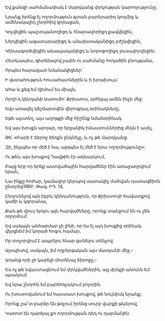 Եվ քանզի սահմանափակ է մարդկանց փրկության կարողությունը,

Նրանք իրենք էլ ողորմություն գտան բարերարիդ կողմից և ամենակալիդ շնորհիվ զորացան,

Կոչվեցին պաշտպանողիցդ և հնարավորիցդ քավվեցին,

Ներվեցին ազատարարիցդ և անախտականիցդ բժշկվեցին,

Կենսագործվեցին անապականիցդ և նորոգողիցդ լուսավորվեցին:

Հետևապես, գիտենալով չափն ու սահմանը հողածին բնությանս,

Որպես հարազատ նմանակիցներ՝

Ի վստահություն հուսահատներին և ի խրախույս՝

Ահա և քեզ եմ դիմում ես միայն,

Որդի՛դ կենդանի Աստուծո՝ Քրիստոս, օրհնյալ ամեն ինչի մեջ:

Եվս առավել կճշմարտվեն վերոգրյալ օրինակները,

Եթե այստեղ, այս աղոթքի մեջ հիշենք նմանօրինակ

Եվ այս խոսքն արդար, որ երջանիկ իմաստուններից մեկն է ասել,

Թե՝ «Բարի է Տիրոջ ձեռքն ընկնելը, և ոչ թե մարդկանց.

Զի, ինչպես որ մեծ է նա, այդպես էլ մեծ է նրա ողորմությունը»:

Ու թեև այս խոսքով Դավթին էր ակնարկում,

Բայց երբ որ երեք աստվածային հարվածներ էին առաջադրվում նրան,

Նա ինքը հոժար, կամավոր կերպով սատակիչ մահվան դատավճիռն ընտրեց196Բ. Թագ. ԻԴ. 14,

Ընդունելով այն իբրև կենդանություն, որ Քրիստոսի հավատքով կաճի և կզորանա,

Քան թե մյուս երկու այն հարվածները, որոնք տանջում են ու չեն ողորմում:

Եվ սակայն անհարմար չի լինի, որ ես էլ այդ խոսքից օրինակ վերցնեմ իմ կորած հոգու համար,

Որ տոչորվում է ապրելու հնար գտնելու տենչով:

Այսպիսով, սակայն, իմ ողբերգական այս մատյանի մեջ,–

Առանց որի չի կարելի մոտենալ Տիրոջը,–

Ես ոչ թե նվաստացնում եմ փրկվածներին, այլ փրկչի անունն եմ պսակում

Եվ նրա շնորհն եմ բարեհռչակում բոլորին.

Ու խոստովանում եմ հաստատ խոսքով, թե նույնիսկ նրանք,

Որոնք շա՜տ բարձր են թռչում իրենց սուրբ վարքի թևերով,

Կարոտ են դարձյալ քո ողորմության դեղ ու դարմանին: